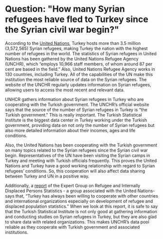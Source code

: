 # Question: "How many Syrian refugees have fled to Turkey since the Syrian civil war begin?"

According to the [United Nations](https://data2.unhcr.org/en/situations/syria/location/113), Turkey hosts more than 3.5 million (3,572,565) Syrian refugees, making Turkey the nation with the highest number of refugees in the world. The statistics of Syrian refugees in United Nations has been gathered by the United Nations Refugee Agency (UNCHR), which “employs 10,966 staff members, of whom around 87 per cent are based in the field.” Also, United Nations Refugee Agency works in 130 countries, including Turkey. All of the capabilities of the UN make this institution the most reliable source of data on the Syrian refugees. The website of the UNCHR regularly updates information on Syrian refugees, allowing users to access the most recent and relevant data.
 
UNHCR gathers information about Syrian refugees in Turkey who are cooperating with the Turkish government. The UNCHR’s official website says that the source of the number of Syrian refugees in Turkey is “the Turkish government." This is really important. The Turkish Statistical Institute is the biggest data center in Turkey working under the Turkish government, providing data on not only the number of Syrian refugees but also more detailed information about their incomes, ages and life conditions.
 
Also, the United Nations has been cooperating with the Turkish government on many topics related to the Syrian refugees since the Syrian civil war begin. Representatives of the UN have been visiting the Syrian camps in Turkey and meeting with Turkish officials frequently. This proves the United Nations and Turkey have a good working relationship with regard to Syrian refugees’ conditions. So, this cooperation will also affect data sharing between Turkey and UN in a positive way.
 
Additionally, a [report](https://unstats.un.org/unsd/statcom/49th-session/documents/CN-3m-Turkey-16-Refugee-E.pdf) of the Expert Group on Refugee and Internally Displaced Persons Statistics - a group associated with the United Nations- says that, “Turkey has always been willing to cooperate with other countries and international organizations especially on development of refugee and displaced population statistics.” When we look at this report, it is safe to say that the Turkish Statistical Institute is not only good at gathering information and conducting studies on Syrian refugees in Turkey, but they are also glad to share data with related organizations. This makes UNCHR’s data pool reliable as they cooperate with Turkish government and associated institutions.
